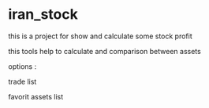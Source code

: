 # iran_stock
this is a project for show and calculate some stock profit


this tools help to calculate and comparison between assets 


options :

trade list

favorit assets list 


